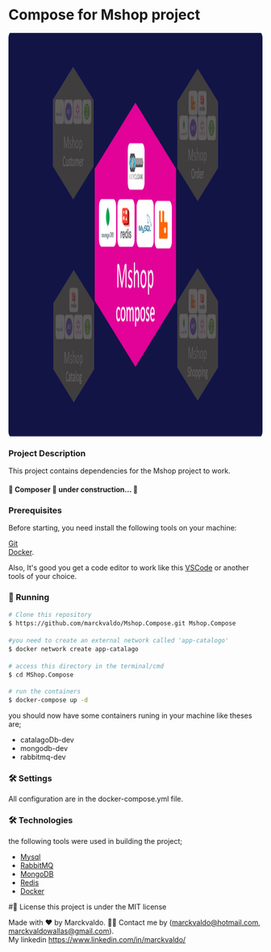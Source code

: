 # Compose for Mshop project

<div style="background-color: #f0f0f0; height:20vh; display: flex; flex-direction: row; justify-content: center;">
<img src="https://github.com/marckvaldo/Mshop.Compose/blob/main/Imagens/Mshop.Compose.png">
</div>

### Project Description
This project contains dependencies for the Mshop project to work.

<h4> 
	🚧  Composer 🚀 under construction...  🚧
</h4>

### Prerequisites

Before starting, you need install the following tools on your machine:

[Git](https://git-scm.com)<br/>
[Docker](https://www.docker.com/). <br/>


Also, It's good you get a code editor to work like this [VSCode](https://code.visualstudio.com/)
or another tools of your choice.

### 🎲 Running

```bash
# Clone this repository
$ https://github.com/marckvaldo/Mshop.Compose.git Mshop.Compose

#you need to create an external network called 'app-catalogo'
$ docker network create app-catalago

# access this directory in the terminal/cmd
$ cd MShop.Compose

# run the containers 
$ docker-compose up -d

```

you should now have some containers runing in your machine like theses are;
- catalagoDb-dev
- mongodb-dev
- rabbitmq-dev

### 🛠 Settings
All configuration are in the docker-compose.yml file.

### 🛠 Technologies

the following tools were used in building the project;

- [Mysql](https://www.mysql.com/)
- [RabbitMQ](https://www.rabbitmq.com/)
- [MongoDB](https://www.mongodb.com/try/download/community)
- [Redis](https://redis.io/docs/latest/develop/ai/search-and-query/)
- [Docker](https://www.docker.com/)

#📝 License
this project is under the MIT license

Made with ❤️ by Marckvaldo. 👋🏽 Contact me by (marckvaldo@hotmail.com, marckvaldowallas@gmail.com).<br/>
My linkedin https://www.linkedin.com/in/marckvaldo/

